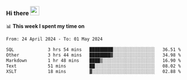 ### Hi there <a href="https://www.gautamkrishnar.com/"><img src="https://media.giphy.com/media/hvRJCLFzcasrR4ia7z/giphy.gif" width="25px"></a>

📊 **This week I spent my time on**

<!--START_SECTION:waka-->

```txt
From: 24 April 2024 - To: 01 May 2024

SQL             3 hrs 54 mins   █████████░░░░░░░░░░░░░░░░   36.51 %
Other           3 hrs 44 mins   ████████▓░░░░░░░░░░░░░░░░   34.98 %
Markdown        1 hr 48 mins    ████▒░░░░░░░░░░░░░░░░░░░░   16.90 %
Text            51 mins         ██░░░░░░░░░░░░░░░░░░░░░░░   08.02 %
XSLT            18 mins         ▓░░░░░░░░░░░░░░░░░░░░░░░░   02.88 %
```

<!--END_SECTION:waka-->
